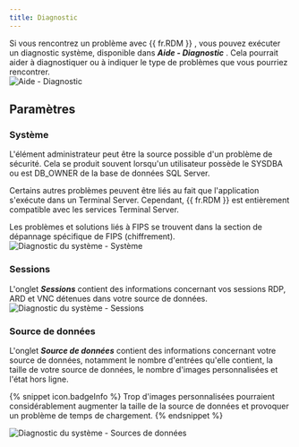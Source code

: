 ```yaml
---
title: Diagnostic
---
```

Si vous rencontrez un problème avec {{ fr.RDM }} , vous pouvez exécuter un diagnostic système, disponible dans ***Aide - Diagnostic*** . Cela pourrait aider à diagnostiquer ou à indiquer le type de problèmes que vous pourriez rencontrer.  
![Aide - Diagnostic](/img/fr/rdm/mac/clip4229.png) 

## Paramètres 

### Système 

L'élément administrateur peut être la source possible d'un problème de sécurité. Cela se produit souvent lorsqu'un utilisateur possède le SYSDBA ou est DB_OWNER de la base de données SQL Server.  

Certains autres problèmes peuvent être liés au fait que l'application s'exécute dans un Terminal Server. Cependant, {{ fr.RDM }} est entièrement compatible avec les services Terminal Server.  

Les problèmes et solutions liés à FIPS se trouvent dans la section de dépannage spécifique de FIPS (chiffrement).  
![Diagnostic du système - Système](/img/fr/rdm/mac/clip4230.png) 

### Sessions 

L'onglet ***Sessions*** contient des informations concernant vos sessions RDP, ARD et VNC détenues dans votre source de données.  
![Diagnostic du système - Sessions](/img/fr/rdm/mac/clip4231.png) 

### Source de données 

L'onglet ***Source de données*** contient des informations concernant votre source de données, notamment le nombre d'entrées qu'elle contient, la taille de votre source de données, le nombre d'images personnalisées et l'état hors ligne. 

{% snippet icon.badgeInfo %} 
Trop d'images personnalisées pourraient considérablement augmenter la taille de la source de données et provoquer un problème de temps de chargement. 
{% endsnippet %}
 
![Diagnostic du système - Sources de données](/img/fr/rdm/mac/clip4232.png) 
